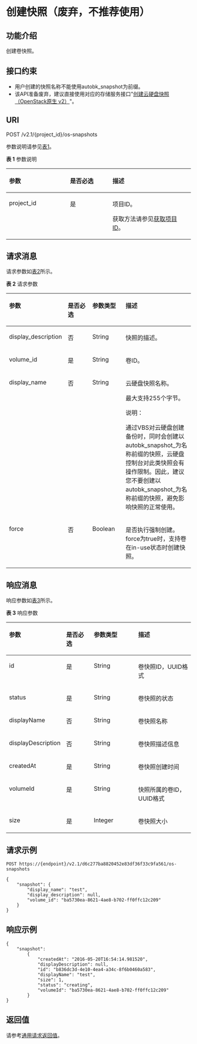 # 创建快照（废弃，不推荐使用）<a name="ZH-CN_TOPIC_0065817725"></a>

## 功能介绍<a name="zh-cn_topic_0057973215_section5431987"></a>

创建卷快照。

## 接口约束<a name="zh-cn_topic_0057973215_section37337775"></a>

-   用户创建的快照名称不能使用autobk\_snapshot为前缀。
-   该API准备废弃，建议直接使用对应的存储服务接口"[创建云硬盘快照（OpenStack原生 v2）](https://support.huaweicloud.com/api-evs/evs_04_2093.html)"。

## URI<a name="zh-cn_topic_0057973215_section48887884"></a>

POST /v2.1/\{project\_id\}/os-snapshots

参数说明请参见[表1](#zh-cn_topic_0057973215_table2814978410562)。

**表 1**  参数说明

<a name="zh-cn_topic_0057973215_table2814978410562"></a>
<table><thead align="left"><tr id="zh-cn_topic_0057973215_row4149654710562"><th class="cellrowborder" valign="top" width="33%" id="mcps1.2.4.1.1"><p id="p5187119"><a name="p5187119"></a><a name="p5187119"></a>参数</p>
</th>
<th class="cellrowborder" valign="top" width="23%" id="mcps1.2.4.1.2"><p id="p17503500"><a name="p17503500"></a><a name="p17503500"></a>是否必选</p>
</th>
<th class="cellrowborder" valign="top" width="44%" id="mcps1.2.4.1.3"><p id="p8497414"><a name="p8497414"></a><a name="p8497414"></a>描述</p>
</th>
</tr>
</thead>
<tbody><tr id="zh-cn_topic_0057973215_row3491217610562"><td class="cellrowborder" valign="top" width="33%" headers="mcps1.2.4.1.1 "><p id="zh-cn_topic_0057973215_p931403110562"><a name="zh-cn_topic_0057973215_p931403110562"></a><a name="zh-cn_topic_0057973215_p931403110562"></a>project_id</p>
</td>
<td class="cellrowborder" valign="top" width="23%" headers="mcps1.2.4.1.2 "><p id="zh-cn_topic_0057973215_p1623904210562"><a name="zh-cn_topic_0057973215_p1623904210562"></a><a name="zh-cn_topic_0057973215_p1623904210562"></a>是</p>
</td>
<td class="cellrowborder" valign="top" width="44%" headers="mcps1.2.4.1.3 "><p id="p37593705"><a name="p37593705"></a><a name="p37593705"></a>项目ID。</p>
<p id="p1180512217438"><a name="p1180512217438"></a><a name="p1180512217438"></a>获取方法请参见<a href="获取项目ID.md">获取项目ID</a>。</p>
</td>
</tr>
</tbody>
</table>

## 请求消息<a name="zh-cn_topic_0057973215_section495662"></a>

请求参数如[表2](#zh-cn_topic_0057973215_table51396461)所示。

**表 2**  请求参数

<a name="zh-cn_topic_0057973215_table51396461"></a>
<table><thead align="left"><tr id="zh-cn_topic_0057973215_row59710833"><th class="cellrowborder" valign="top" width="17.36826317368263%" id="mcps1.2.5.1.1"><p id="zh-cn_topic_0057972670_p57733603"><a name="zh-cn_topic_0057972670_p57733603"></a><a name="zh-cn_topic_0057972670_p57733603"></a>参数</p>
</th>
<th class="cellrowborder" valign="top" width="19.368063193680634%" id="mcps1.2.5.1.2"><p id="p94561936143819"><a name="p94561936143819"></a><a name="p94561936143819"></a>是否必选</p>
</th>
<th class="cellrowborder" valign="top" width="20.407959204079592%" id="mcps1.2.5.1.3"><p id="zh-cn_topic_0057972670_p45910260"><a name="zh-cn_topic_0057972670_p45910260"></a><a name="zh-cn_topic_0057972670_p45910260"></a>参数类型</p>
</th>
<th class="cellrowborder" valign="top" width="42.85571442855714%" id="mcps1.2.5.1.4"><p id="zh-cn_topic_0057972670_p32634650"><a name="zh-cn_topic_0057972670_p32634650"></a><a name="zh-cn_topic_0057972670_p32634650"></a>描述</p>
</th>
</tr>
</thead>
<tbody><tr id="zh-cn_topic_0057973215_row59192028"><td class="cellrowborder" valign="top" width="17.36826317368263%" headers="mcps1.2.5.1.1 "><p id="zh-cn_topic_0057973215_p29824954"><a name="zh-cn_topic_0057973215_p29824954"></a><a name="zh-cn_topic_0057973215_p29824954"></a>display_description</p>
</td>
<td class="cellrowborder" valign="top" width="19.368063193680634%" headers="mcps1.2.5.1.2 "><p id="p1545633610382"><a name="p1545633610382"></a><a name="p1545633610382"></a>否</p>
</td>
<td class="cellrowborder" valign="top" width="20.407959204079592%" headers="mcps1.2.5.1.3 "><p id="zh-cn_topic_0057973215_p67011077"><a name="zh-cn_topic_0057973215_p67011077"></a><a name="zh-cn_topic_0057973215_p67011077"></a>String</p>
</td>
<td class="cellrowborder" valign="top" width="42.85571442855714%" headers="mcps1.2.5.1.4 "><p id="zh-cn_topic_0057973215_p29509376"><a name="zh-cn_topic_0057973215_p29509376"></a><a name="zh-cn_topic_0057973215_p29509376"></a>快照的描述。</p>
</td>
</tr>
<tr id="zh-cn_topic_0057973215_row64257792"><td class="cellrowborder" valign="top" width="17.36826317368263%" headers="mcps1.2.5.1.1 "><p id="zh-cn_topic_0057973215_p37498625"><a name="zh-cn_topic_0057973215_p37498625"></a><a name="zh-cn_topic_0057973215_p37498625"></a>volume_id</p>
</td>
<td class="cellrowborder" valign="top" width="19.368063193680634%" headers="mcps1.2.5.1.2 "><p id="p164563364386"><a name="p164563364386"></a><a name="p164563364386"></a>是</p>
</td>
<td class="cellrowborder" valign="top" width="20.407959204079592%" headers="mcps1.2.5.1.3 "><p id="zh-cn_topic_0057973215_p17489779"><a name="zh-cn_topic_0057973215_p17489779"></a><a name="zh-cn_topic_0057973215_p17489779"></a>String</p>
</td>
<td class="cellrowborder" valign="top" width="42.85571442855714%" headers="mcps1.2.5.1.4 "><p id="zh-cn_topic_0057973215_p61393608"><a name="zh-cn_topic_0057973215_p61393608"></a><a name="zh-cn_topic_0057973215_p61393608"></a>卷ID。</p>
</td>
</tr>
<tr id="zh-cn_topic_0057973215_row15671565"><td class="cellrowborder" valign="top" width="17.36826317368263%" headers="mcps1.2.5.1.1 "><p id="zh-cn_topic_0057973215_p61437276"><a name="zh-cn_topic_0057973215_p61437276"></a><a name="zh-cn_topic_0057973215_p61437276"></a>display_name</p>
</td>
<td class="cellrowborder" valign="top" width="19.368063193680634%" headers="mcps1.2.5.1.2 "><p id="p145623619384"><a name="p145623619384"></a><a name="p145623619384"></a>否</p>
</td>
<td class="cellrowborder" valign="top" width="20.407959204079592%" headers="mcps1.2.5.1.3 "><p id="zh-cn_topic_0057973215_p10363455"><a name="zh-cn_topic_0057973215_p10363455"></a><a name="zh-cn_topic_0057973215_p10363455"></a>String</p>
</td>
<td class="cellrowborder" valign="top" width="42.85571442855714%" headers="mcps1.2.5.1.4 "><p id="zh-cn_topic_0057973215_p137291074910"><a name="zh-cn_topic_0057973215_p137291074910"></a><a name="zh-cn_topic_0057973215_p137291074910"></a>云硬盘快照名称。</p>
<p id="zh-cn_topic_0057973215_p13352931"><a name="zh-cn_topic_0057973215_p13352931"></a><a name="zh-cn_topic_0057973215_p13352931"></a>最大支持255个字节。</p>
<div class="note" id="zh-cn_topic_0057973215_note102514227495"><a name="zh-cn_topic_0057973215_note102514227495"></a><a name="zh-cn_topic_0057973215_note102514227495"></a><span class="notetitle"> 说明： </span><div class="notebody"><p id="zh-cn_topic_0057973215_p1225122211494"><a name="zh-cn_topic_0057973215_p1225122211494"></a><a name="zh-cn_topic_0057973215_p1225122211494"></a>通过VBS对云硬盘创建备份时，同时会创建以autobk_snapshot_为名称前缀的快照，云硬盘控制台对此类快照会有操作限制。因此，建议您不要创建以autobk_snapshot_为名称前缀的快照，避免影响快照的正常使用。</p>
</div></div>
</td>
</tr>
<tr id="zh-cn_topic_0057973215_row53067518"><td class="cellrowborder" valign="top" width="17.36826317368263%" headers="mcps1.2.5.1.1 "><p id="zh-cn_topic_0057973215_p3501716"><a name="zh-cn_topic_0057973215_p3501716"></a><a name="zh-cn_topic_0057973215_p3501716"></a>force</p>
</td>
<td class="cellrowborder" valign="top" width="19.368063193680634%" headers="mcps1.2.5.1.2 "><p id="p34561836153820"><a name="p34561836153820"></a><a name="p34561836153820"></a>否</p>
</td>
<td class="cellrowborder" valign="top" width="20.407959204079592%" headers="mcps1.2.5.1.3 "><p id="zh-cn_topic_0057973215_p15203586"><a name="zh-cn_topic_0057973215_p15203586"></a><a name="zh-cn_topic_0057973215_p15203586"></a>Boolean</p>
</td>
<td class="cellrowborder" valign="top" width="42.85571442855714%" headers="mcps1.2.5.1.4 "><p id="zh-cn_topic_0057973215_p41334227"><a name="zh-cn_topic_0057973215_p41334227"></a><a name="zh-cn_topic_0057973215_p41334227"></a>是否执行强制创建。force为true时，支持卷在in-use状态时创建快照。</p>
</td>
</tr>
</tbody>
</table>

## 响应消息<a name="zh-cn_topic_0057973215_section4460960"></a>

响应参数如[表3](#zh-cn_topic_0057973215_table772049)所示。

**表 3**  响应参数

<a name="zh-cn_topic_0057973215_table772049"></a>
<table><thead align="left"><tr id="zh-cn_topic_0057973215_row24115844"><th class="cellrowborder" valign="top" width="18.41%" id="mcps1.2.5.1.1"><p id="p8178184620275"><a name="p8178184620275"></a><a name="p8178184620275"></a>参数</p>
</th>
<th class="cellrowborder" valign="top" width="17.740000000000002%" id="mcps1.2.5.1.2"><p id="p356545120384"><a name="p356545120384"></a><a name="p356545120384"></a>是否必选</p>
</th>
<th class="cellrowborder" valign="top" width="27.450000000000003%" id="mcps1.2.5.1.3"><p id="p617844615276"><a name="p617844615276"></a><a name="p617844615276"></a>参数类型</p>
</th>
<th class="cellrowborder" valign="top" width="36.4%" id="mcps1.2.5.1.4"><p id="p111781046112712"><a name="p111781046112712"></a><a name="p111781046112712"></a>描述</p>
</th>
</tr>
</thead>
<tbody><tr id="zh-cn_topic_0057973215_row42847110"><td class="cellrowborder" valign="top" width="18.41%" headers="mcps1.2.5.1.1 "><p id="zh-cn_topic_0057973215_p48063915"><a name="zh-cn_topic_0057973215_p48063915"></a><a name="zh-cn_topic_0057973215_p48063915"></a>id</p>
</td>
<td class="cellrowborder" valign="top" width="17.740000000000002%" headers="mcps1.2.5.1.2 "><p id="p135661151183811"><a name="p135661151183811"></a><a name="p135661151183811"></a>是</p>
</td>
<td class="cellrowborder" valign="top" width="27.450000000000003%" headers="mcps1.2.5.1.3 "><p id="zh-cn_topic_0057973215_p863065"><a name="zh-cn_topic_0057973215_p863065"></a><a name="zh-cn_topic_0057973215_p863065"></a>String</p>
</td>
<td class="cellrowborder" valign="top" width="36.4%" headers="mcps1.2.5.1.4 "><p id="zh-cn_topic_0057973215_p25426029"><a name="zh-cn_topic_0057973215_p25426029"></a><a name="zh-cn_topic_0057973215_p25426029"></a>卷快照ID，UUID格式</p>
</td>
</tr>
<tr id="zh-cn_topic_0057973215_row27507673"><td class="cellrowborder" valign="top" width="18.41%" headers="mcps1.2.5.1.1 "><p id="zh-cn_topic_0057973215_p13529031"><a name="zh-cn_topic_0057973215_p13529031"></a><a name="zh-cn_topic_0057973215_p13529031"></a>status</p>
</td>
<td class="cellrowborder" valign="top" width="17.740000000000002%" headers="mcps1.2.5.1.2 "><p id="p13566155133817"><a name="p13566155133817"></a><a name="p13566155133817"></a>是</p>
</td>
<td class="cellrowborder" valign="top" width="27.450000000000003%" headers="mcps1.2.5.1.3 "><p id="zh-cn_topic_0057973215_p22109730"><a name="zh-cn_topic_0057973215_p22109730"></a><a name="zh-cn_topic_0057973215_p22109730"></a>String</p>
</td>
<td class="cellrowborder" valign="top" width="36.4%" headers="mcps1.2.5.1.4 "><p id="zh-cn_topic_0057973215_p39684669"><a name="zh-cn_topic_0057973215_p39684669"></a><a name="zh-cn_topic_0057973215_p39684669"></a>卷快照的状态</p>
</td>
</tr>
<tr id="zh-cn_topic_0057973215_row21617701"><td class="cellrowborder" valign="top" width="18.41%" headers="mcps1.2.5.1.1 "><p id="zh-cn_topic_0057973215_p6203318"><a name="zh-cn_topic_0057973215_p6203318"></a><a name="zh-cn_topic_0057973215_p6203318"></a>displayName</p>
</td>
<td class="cellrowborder" valign="top" width="17.740000000000002%" headers="mcps1.2.5.1.2 "><p id="p1656685123819"><a name="p1656685123819"></a><a name="p1656685123819"></a>否</p>
</td>
<td class="cellrowborder" valign="top" width="27.450000000000003%" headers="mcps1.2.5.1.3 "><p id="zh-cn_topic_0057973215_p32706744"><a name="zh-cn_topic_0057973215_p32706744"></a><a name="zh-cn_topic_0057973215_p32706744"></a>String</p>
</td>
<td class="cellrowborder" valign="top" width="36.4%" headers="mcps1.2.5.1.4 "><p id="zh-cn_topic_0057973215_p41911341"><a name="zh-cn_topic_0057973215_p41911341"></a><a name="zh-cn_topic_0057973215_p41911341"></a>卷快照名称</p>
</td>
</tr>
<tr id="zh-cn_topic_0057973215_row41657754"><td class="cellrowborder" valign="top" width="18.41%" headers="mcps1.2.5.1.1 "><p id="zh-cn_topic_0057973215_p18834937"><a name="zh-cn_topic_0057973215_p18834937"></a><a name="zh-cn_topic_0057973215_p18834937"></a>displayDescription</p>
</td>
<td class="cellrowborder" valign="top" width="17.740000000000002%" headers="mcps1.2.5.1.2 "><p id="p135663514382"><a name="p135663514382"></a><a name="p135663514382"></a>否</p>
</td>
<td class="cellrowborder" valign="top" width="27.450000000000003%" headers="mcps1.2.5.1.3 "><p id="zh-cn_topic_0057973215_p49234924"><a name="zh-cn_topic_0057973215_p49234924"></a><a name="zh-cn_topic_0057973215_p49234924"></a>String</p>
</td>
<td class="cellrowborder" valign="top" width="36.4%" headers="mcps1.2.5.1.4 "><p id="zh-cn_topic_0057973215_p35377840"><a name="zh-cn_topic_0057973215_p35377840"></a><a name="zh-cn_topic_0057973215_p35377840"></a>卷快照描述信息</p>
</td>
</tr>
<tr id="zh-cn_topic_0057973215_row49965107"><td class="cellrowborder" valign="top" width="18.41%" headers="mcps1.2.5.1.1 "><p id="zh-cn_topic_0057973215_p20641881"><a name="zh-cn_topic_0057973215_p20641881"></a><a name="zh-cn_topic_0057973215_p20641881"></a>createdAt</p>
</td>
<td class="cellrowborder" valign="top" width="17.740000000000002%" headers="mcps1.2.5.1.2 "><p id="p556675113383"><a name="p556675113383"></a><a name="p556675113383"></a>是</p>
</td>
<td class="cellrowborder" valign="top" width="27.450000000000003%" headers="mcps1.2.5.1.3 "><p id="zh-cn_topic_0057973215_p61379671"><a name="zh-cn_topic_0057973215_p61379671"></a><a name="zh-cn_topic_0057973215_p61379671"></a>String</p>
</td>
<td class="cellrowborder" valign="top" width="36.4%" headers="mcps1.2.5.1.4 "><p id="zh-cn_topic_0057973215_p58843902"><a name="zh-cn_topic_0057973215_p58843902"></a><a name="zh-cn_topic_0057973215_p58843902"></a>卷快照创建时间</p>
</td>
</tr>
<tr id="zh-cn_topic_0057973215_row59833072"><td class="cellrowborder" valign="top" width="18.41%" headers="mcps1.2.5.1.1 "><p id="zh-cn_topic_0057973215_p14640679"><a name="zh-cn_topic_0057973215_p14640679"></a><a name="zh-cn_topic_0057973215_p14640679"></a>volumeId</p>
</td>
<td class="cellrowborder" valign="top" width="17.740000000000002%" headers="mcps1.2.5.1.2 "><p id="p75665518388"><a name="p75665518388"></a><a name="p75665518388"></a>是</p>
</td>
<td class="cellrowborder" valign="top" width="27.450000000000003%" headers="mcps1.2.5.1.3 "><p id="zh-cn_topic_0057973215_p45044379"><a name="zh-cn_topic_0057973215_p45044379"></a><a name="zh-cn_topic_0057973215_p45044379"></a>String</p>
</td>
<td class="cellrowborder" valign="top" width="36.4%" headers="mcps1.2.5.1.4 "><p id="zh-cn_topic_0057973215_p55845720"><a name="zh-cn_topic_0057973215_p55845720"></a><a name="zh-cn_topic_0057973215_p55845720"></a>快照所属的卷ID，UUID格式</p>
</td>
</tr>
<tr id="zh-cn_topic_0057973215_row32849434"><td class="cellrowborder" valign="top" width="18.41%" headers="mcps1.2.5.1.1 "><p id="zh-cn_topic_0057973215_p43558525"><a name="zh-cn_topic_0057973215_p43558525"></a><a name="zh-cn_topic_0057973215_p43558525"></a>size</p>
</td>
<td class="cellrowborder" valign="top" width="17.740000000000002%" headers="mcps1.2.5.1.2 "><p id="p9566851183813"><a name="p9566851183813"></a><a name="p9566851183813"></a>是</p>
</td>
<td class="cellrowborder" valign="top" width="27.450000000000003%" headers="mcps1.2.5.1.3 "><p id="zh-cn_topic_0057973215_p38579616"><a name="zh-cn_topic_0057973215_p38579616"></a><a name="zh-cn_topic_0057973215_p38579616"></a>Integer</p>
</td>
<td class="cellrowborder" valign="top" width="36.4%" headers="mcps1.2.5.1.4 "><p id="zh-cn_topic_0057973215_p53335367"><a name="zh-cn_topic_0057973215_p53335367"></a><a name="zh-cn_topic_0057973215_p53335367"></a>卷快照大小</p>
</td>
</tr>
</tbody>
</table>

## 请求示例<a name="zh-cn_topic_0057973215_section40148648"></a>

```
POST https://{endpoint}/v2.1/d6c277ba8820452e83df36f33c9fa561/os-snapshots
```

```
{
	"snapshot": {
		"display_name": "test",
		"display_description": null,
		"volume_id": "ba5730ea-8621-4ae8-b702-ff0ffc12c209"
	}
}
```

## 响应示例<a name="section158131440135520"></a>

```
{
    "snapshot": 
        {
            "createdAt": "2016-05-20T16:54:14.981520", 
            "displayDescription": null, 
            "id": "b836dc3d-4e10-4ea4-a34c-8f6b0460a583",  
            "displayName": "test", 
            "size": 1, 
            "status": "creating", 
            "volumeId": "ba5730ea-8621-4ae8-b702-ff0ffc12c209"
        }
}
```

## 返回值<a name="zh-cn_topic_0057973215_zh-cn_topic_0020212692_section22960139"></a>

请参考[通用请求返回值](通用请求返回值.md)。


